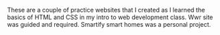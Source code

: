 These are a couple of practice websites that I created as I learned the basics of HTML and CSS in my intro to web development class. Wwr site was guided and required. Smartify smart homes was a personal project.
